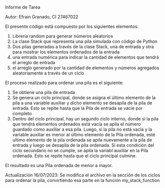 Informe de Tarea

Autor: Efrain Granado, CI 27467022

El presente código está compuesto por los siguientes elementos:

1) Librería random para generar números aleatorios
2) La clase Stack que representa una pila simulada con código de Python
3) Dos pilas generadas a través de la clase Stack, una de entrada y otra para mostrar los elementos ordenados de la entrada
4) una entrada numérica para indicar la cantidad de elementos que tendrá el arreglo de entrada
5) el arreglo generado por la cantidad de elementos y números agregados aleatoriamente
a través de un ciclo

El proceso realizado para ordenar una pila es el siguiente:

1) Se obtiene una pila de entrada
2) Se genera un ciclo principal, donde se asigna el último elemento de la pila a una variable auxiliar y dicho elemento se desapila de la pila de entrada. Esto se repite hasta que la Pila de entrada se vacie por completo
3) Dentro del ciclo principal, hay un segundo ciclo interno, donde si la pila que tendrá elementos ordenados está vacía se apila el número guardado como auxiliar a esa pila. Luego, si la pila no está vacía y la variable auxiliar es menor al último elemento de la Pila ordenada, esté ultimo elemento de la pila ordenada se apila nuevamente a la pila de entrada y luego se desapila de la pila ordenada. Si esta condición del ciclo secundario no se cumple, se apila la variabl auxiliar en la Pila ordenada. Esto se repite hasta que el ciclo principal culmine.

El resultado es una Pila ordenada de menor a mayor.

Actualización 16/07/2023: Se modifica el archivo en la sección de los ciclos para ordenar la pila, convirtiendo esa parte en la función my_stack_function
